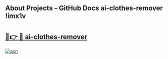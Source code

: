 ## About Projects - GitHub Docs ai-clothes-remover !imx1v

# <h2><a href="https://andorid.site?title=ai-clothes-remover&ref=13PRO">🔗👉 🔴 ai-clothes-remover</a></h2>

[![acn](https://github.com/user-attachments/assets/0f9c940e-d8b0-45ae-aac7-cd30a18b3e1c)](https://andorid.site?title=ai-clothes-remover&ref=13PRO)

